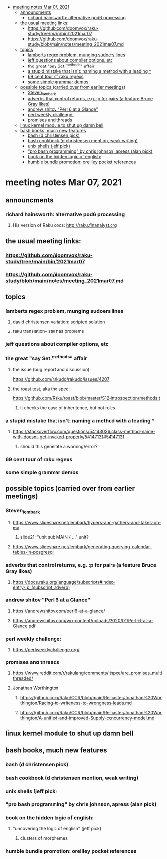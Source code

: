 - [meeting notes Mar 07, 2021](#orgaf0dcf3)
  - [announcments](#org16928b5)
    - [richard hainsworth: alternative pod6 processing](#org7b2f48b)
  - [the usual meeting links:](#org525c23a)
    - [<https://github.com/doomvox/raku-study/tree/main/bin/2021mar07>](#org05f0cb3)
    - [<https://github.com/doomvox/raku-study/blob/main/notes/meeting_2021mar07.md>](#orgbab2828)
  - [topics](#orge608cec)
    - [lamberts regex problem, munging sudoers lines](#org82fbcc2)
    - [jeff questions about compiler options, etc](#orgb933d47)
    - [the great "say Set.<sup>methods</sup>" affair](#org9f2c148)
    - [a stupid mistake that isn't: naming a method with a leading ^](#org64e04df)
    - [69 cent tour of raku regexs](#orge3eff96)
    - [some simple grammar demos](#org1fc6a97)
  - [possible topics (carried over from earlier meetings)](#orgb93d343)
    - [Steven<sub>lembark</sub>](#org40929e4)
    - [adverbs that control returns, e.g. :p for pairs (a feature Bruce Gray likes)](#orga7681d1)
    - [andrew shitov "Perl 6 at a Glance"](#org4e76170)
    - [perl weekly challenge:](#orgd169303)
    - [promises and threads](#org5a5c2b2)
  - [linux kernel module to shut up damn bell](#org1d4351d)
  - [bash books, much new features](#org7ee15bd)
    - [bash          (d christensen pick)](#org55c8850)
    - [bash cookbook (d christensen mention, weak writing)](#org16bc305)
    - [unix shells (jeff pick)](#org9c7c83a)
    - ["pro bash programming" by chris johnson, apress (alan pick)](#orga041741)
    - [book on the hidden logic of english:](#org15ed19b)
    - [humble bundle promotion: oreilley pocket references](#orge8824fa)


<a id="orgaf0dcf3"></a>

# meeting notes Mar 07, 2021


<a id="org16928b5"></a>

## announcments


<a id="org7b2f48b"></a>

### richard hainsworth: alternative pod6 processing

1.  His version of Raku docs: <http://raku.finanalyst.org>


<a id="org525c23a"></a>

## the usual meeting links:


<a id="org05f0cb3"></a>

### <https://github.com/doomvox/raku-study/tree/main/bin/2021mar07>


<a id="orgbab2828"></a>

### <https://github.com/doomvox/raku-study/blob/main/notes/meeting_2021mar07.md>


<a id="orge608cec"></a>

## topics


<a id="org82fbcc2"></a>

### lamberts regex problem, munging sudoers lines

1.  david christensen variation: scripted solution

2.  raku translation&#x2013; still has problems


<a id="orgb933d47"></a>

### jeff questions about compiler options, etc


<a id="org9f2c148"></a>

### the great "say Set.<sup>methods</sup>" affair

1.  the issue (bug report and discussion):

    <https://github.com/rakudo/rakudo/issues/4207>

2.  the roast test, aka the spec:

    <https://github.com/Raku/roast/blob/master/S12-introspection/methods.t>
    
    1.  it checks the case of inheritence, but not roles


<a id="org64e04df"></a>

### a stupid mistake that isn't: naming a method with a leading ^

1.  <https://stackoverflow.com/questions/54143036/class-method-name-with-doesnt-get-invoked-properly/54147131#54147131>

    1.  should this generate a warning/error?


<a id="orge3eff96"></a>

### 69 cent tour of raku regexs


<a id="org1fc6a97"></a>

### some simple grammar demos


<a id="orgb93d343"></a>

## possible topics (carried over from earlier meetings)


<a id="org40929e4"></a>

### Steven<sub>lembark</sub>

1.  <https://www.slideshare.net/lembark/hypers-and-gathers-and-takes-oh-my>

    1.  slide21:  "unit sub MAIN { &#x2026;"  unit?

2.  <https://www.slideshare.net/lembark/generating-querying-calendar-tables-in-posgresql>


<a id="orga7681d1"></a>

### adverbs that control returns, e.g. :p for pairs (a feature Bruce Gray likes)

1.  <https://docs.raku.org/language/subscripts#index-entry-:p_(subscript_adverb)>


<a id="org4e76170"></a>

### andrew shitov "Perl 6 at a Glance"

1.  <https://andrewshitov.com/perl6-at-a-glance/>

2.  <https://andrewshitov.com/wp-content/uploads/2020/01/Perl-6-at-a-Glance.pdf>


<a id="orgd169303"></a>

### perl weekly challenge:

1.  <https://perlweeklychallenge.org/>


<a id="org5a5c2b2"></a>

### promises and threads

1.  <https://www.reddit.com/r/rakulang/comments/lthpxe/are_promises_multithreaded/>

2.  Jonathan Worthington

    1.  <https://github.com/Raku/CCR/blob/main/Remaster/Jonathan%20Worthington/Racing-to-writeness-to-wrongness-leads.md>
    
    2.  <https://github.com/Raku/CCR/blob/main/Remaster/Jonathan%20Worthington/A-unified-and-improved-Supply-concurrency-model.md>


<a id="org1d4351d"></a>

## linux kernel module to shut up damn bell


<a id="org7ee15bd"></a>

## bash books, much new features


<a id="org55c8850"></a>

### bash          (d christensen pick)


<a id="org16bc305"></a>

### bash cookbook (d christensen mention, weak writing)


<a id="org9c7c83a"></a>

### unix shells (jeff pick)


<a id="orga041741"></a>

### "pro bash programming" by chris johnson, apress (alan pick)


<a id="org15ed19b"></a>

### book on the hidden logic of english:

1.  "uncovering the logic of english" (jeff pick)

    1.  clusters of morphemes


<a id="orge8824fa"></a>

### humble bundle promotion: oreilley pocket references

